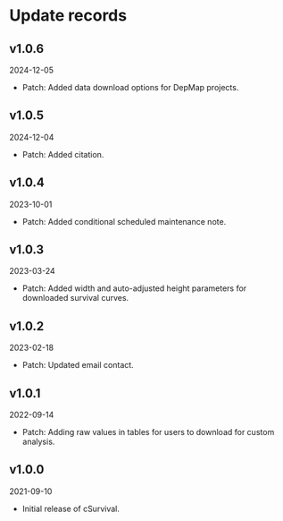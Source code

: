 # Update records

## v1.0.6
2024-12-05
- Patch: Added data download options for DepMap projects.

## v1.0.5
2024-12-04
- Patch: Added citation. 

## v1.0.4
2023-10-01
- Patch: Added conditional scheduled maintenance note. 

## v1.0.3
2023-03-24
- Patch: Added width and auto-adjusted height parameters for downloaded survival curves. 

## v1.0.2

2023-02-18
- Patch: Updated email contact.

## v1.0.1

2022-09-14
- Patch: Adding raw values in tables for users to download for custom analysis.

## v1.0.0

2021-09-10
- Initial release of cSurvival.